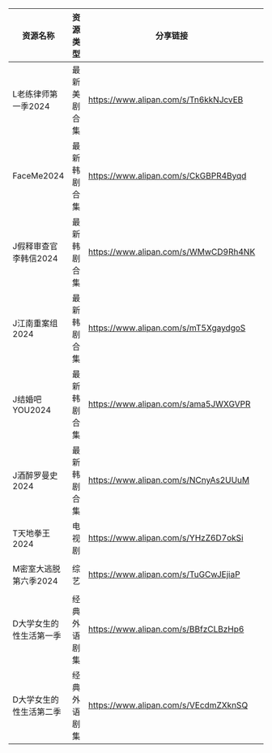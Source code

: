 | 资源名称          | 资源类型   | 分享链接                                 | 发布时间                |
| ------------- | ------ | ------------------------------------ | ------------------- |
| L老练律师第一季2024  | 最新美剧合集 | https://www.alipan.com/s/Tn6kkNJcvEB | 2024-11-19 08:46:12 |
| FaceMe2024    | 最新韩剧合集 | https://www.alipan.com/s/CkGBPR4Byqd | 2024-11-19 08:50:13 |
| J假释审查官李韩信2024 | 最新韩剧合集 | https://www.alipan.com/s/WMwCD9Rh4NK | 2024-11-19 08:52:12 |
| J江南重案组2024    | 最新韩剧合集 | https://www.alipan.com/s/mT5XgaydgoS | 2024-11-19 08:50:11 |
| J结婚吧YOU2024   | 最新韩剧合集 | https://www.alipan.com/s/ama5JWXGVPR | 2024-11-19 08:52:14 |
| J酒醉罗曼史2024    | 最新韩剧合集 | https://www.alipan.com/s/NCnyAs2UUuM | 2024-11-19 08:54:11 |
| T天地拳王2024     | 电视剧    | https://www.alipan.com/s/YHzZ6D7okSi | 2024-11-19 08:44:09 |
| M密室大逃脱第六季2024 | 综艺     | https://www.alipan.com/s/TuGCwJEjiaP | 2024-11-19 08:56:11 |
| D大学女生的性生活第一季  | 经典外语剧集 | https://www.alipan.com/s/BBfzCLBzHp6 | 2024-11-19 08:48:14 |
| D大学女生的性生活第二季  | 经典外语剧集 | https://www.alipan.com/s/VEcdmZXknSQ | 2024-11-19 08:48:12 |
